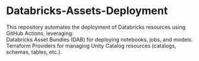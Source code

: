 # Databricks-Assets-Deployment
This repository automates the deployment of Databricks resources using GitHub Actions, leveraging:  
Databricks Asset Bundles (DAB) for deploying notebooks, jobs, and models.  
Terraform Providers for managing Unity Catalog resources (catalogs, schemas, tables, etc.).
